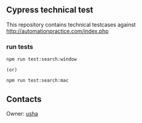 ## Cypress technical test

This repository contains technical testcases against http://automationpractice.com/index.php

### run tests

```
npm run test:search:window

(or)

npm run test:search:mac

```

## Contacts

Owner: [usha](usha)